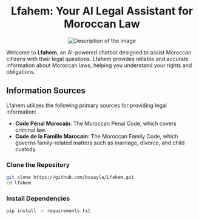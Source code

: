<div align="center">

# Lfahem: Your AI Legal Assistant for Moroccan Law

![Description of the image](https://user-images.githubusercontent.com/36594527/117592199-10730800-b17b-11eb-84f8-4ffcae8116d4.png)

</div>


Welcome to **Lfahem**, an AI-powered chatbot designed to assist Moroccan citizens with their legal questions. 
Lfahem provides reliable and accurate information about Moroccan laws, helping you understand your rights and obligations.


## Information Sources

Lfahem utilizes the following primary sources for providing legal information:

- **Code Pénal Marocain**: The Moroccan Penal Code, which covers criminal law.
- **Code de la Famille Marocain**: The Moroccan Family Code, which governs family-related matters such as marriage, divorce, and child custody.


### Clone the Repository

```bash
git clone https://github.com/bssayla/Lfahem.git
cd lfahem
```

### Install Dependencies
```bash
pip install -r requirements.txt
```



